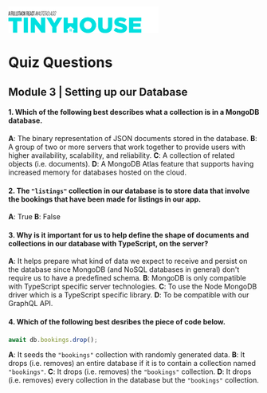 <img src="../../../images/tinyhouse-logo.png" width="60%"/>

# Quiz Questions

## Module 3 | Setting up our Database

#### 1. Which of the following best describes what a collection is in a MongoDB database.

**A**: The binary representation of JSON documents stored in the database.
**B**: A group of two or more servers that work together to provide users with higher availability, scalability, and reliability.
**C**: A collection of related objects (i.e. documents).
**D**: A MongoDB Atlas feature that supports having increased memory for databases hosted on the cloud.

#### 2. The `"listings"` collection in our database is to store data that involve the bookings that have been made for listings in our app.

**A**: True
**B**: False

#### 3. Why is it important for us to help define the shape of documents and collections in our database with TypeScript, on the server?

**A**: It helps prepare what kind of data we expect to receive and persist on the database since MongoDB (and NoSQL databases in general) don't require us to have a predefined schema.
**B**: MongoDB is only compatible with TypeScript specific server technologies.
**C**: To use the Node MongoDB driver which is a TypeScript specific library.
**D**: To be compatible with our GraphQL API.

#### 4. Which of the following best desribes the piece of code below.

```js
await db.bookings.drop();
```

**A**: It seeds the `"bookings"` collection with randomly generated data.
**B**: It drops (i.e. removes) an entire database if it is to contain a collection named `"bookings"`.
**C**: It drops (i.e. removes) the `"bookings"` collection.
**D**: It drops (i.e. removes) every collection in the database but the `"bookings"` collection.
